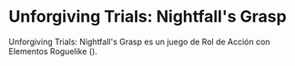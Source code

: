 # Unforgiving Trials: Nightfall's Grasp
Unforgiving Trials: Nightfall's Grasp es un juego de Rol de Acción con Elementos Roguelike ().
